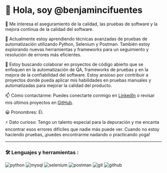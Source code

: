 # 👋 Hola, soy @benjamincifuentes

👀 Me interesa el aseguramiento de la calidad, las pruebas de software y la mejora continua de la calidad del software.

🌱 Actualmente estoy aprendiendo técnicas avanzadas de pruebas de automatización utilizando Python, Selenium y Postman. También estoy explorando nuevas herramientas y frameworks para un seguimiento y resolución de errores más eficientes.

💞️ Estoy buscando colaborar en proyectos de código abierto que se enfoquen en la automatización de QA, frameworks de pruebas y en la mejora de la confiabilidad del software. Estoy ansioso por contribuir a proyectos donde pueda aplicar mis habilidades en pruebas manuales y automatizadas para mejorar la calidad del producto.

📫 Cómo contactarme: Puedes conectarte conmigo en [LinkedIn](https://www.linkedin.com/in/benjacifuentes/) o revisar mis últimos proyectos en [GitHub](https://github.com/benjaamincifuentes).

😀 Pronombres: Él.

⚡ Dato curioso: Tengo un talento especial para la depuración y me encanta encontrar esos errores difíciles que nadie más puede ver. Cuando no estoy haciendo pruebas, ¡puedes encontrarme nadando o practicando yoga!

---

### :hammer_and_wrench: Lenguajes y herramientas :
<div id="header" align="left">
    <img decoding="async" src="https://img.shields.io/badge/Python-3776AB?style=for-the-badge&logo=python&logoColor=white" alt="python"/>
    <img decoding="async" src="https://img.shields.io/badge/MySQL-4479A1?style=for-the-badge&logo=mysql&logoColor=white" alt="mysql"/>
    <img decoding="async" src="https://img.shields.io/badge/Selenium-43B02A?style=for-the-badge&logo=selenium&logoColor=white" alt="selenium"/>
    <img decoding="async" src="https://img.shields.io/badge/Postman-FF6C37?style=for-the-badge&logo=postman&logoColor=white" alt="postman"/>
    <img decoding="async" src="https://img.shields.io/badge/Git-F05032?style=for-the-badge&logo=git&logoColor=white" alt="git"/>
    <img decoding="async" src="https://img.shields.io/badge/GitHub-181717?style=for-the-badge&logo=github&logoColor=white" alt="github"/>
</div>
